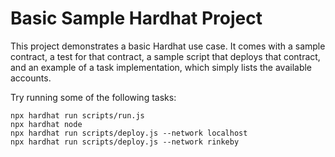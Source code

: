 # Basic Sample Hardhat Project

This project demonstrates a basic Hardhat use case. It comes with a sample contract, a test for that contract, a sample script that deploys that contract, and an example of a task implementation, which simply lists the available accounts.

Try running some of the following tasks:

```shell
npx hardhat run scripts/run.js
npx hardhat node
npx hardhat run scripts/deploy.js --network localhost
npx hardhat run scripts/deploy.js --network rinkeby
```